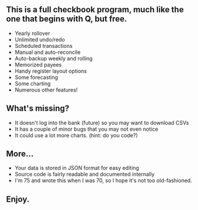 ## This is a full checkbook program, much like the one that begins with Q, but free.
- Yearly rollover
- Unlimited undo/redo
- Scheduled transactions
- Manual and auto-reconcile
- Auto-backup weekly and rolling
- Memorized payees
- Handy register layout options
- Some forecasting
- Some charting
- Numerous other features!
## What's missing?
- It doesn't log into the bank (future) so you may want to download CSVs
- It has a couple of minor bugs that you may not even notice
- It could use a lot more charts. (hint: do you code?)
## More...
- Your data is stored in JSON format for easy editing
- Source code is fairly readable and documented internally
- I'm 75 and wrote this when I was 70, so I hope it's not too old-fashioned.
## Enjoy.
